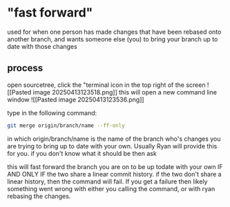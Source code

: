 
# "fast forward"
used for when one person has made changes that have been rebased onto another branch, and wants someone else (you) to bring your branch up to date with those changes

## process
open sourcetree, click the "terminal icon in the top right of the screen 
![[Pasted image 20250413123518.png]]
this will open a new command line window
![[Pasted image 20250413123536.png]]

type in the following command:

```bash
git merge origin/branch/name --ff-only
```

in which origin/branch/name is the name of the branch who's changes you are trying to bring up to date with your own. Usually Ryan will provide this for you. if you don't know what it should be then ask

this will fast forward the branch you are on to be up todate with your own IF AND ONLY IF the two share a linear commit history. if the two don't share a linear history, then the command will fail. If you get a failure then likely something went wrong with either you calling the command, or with ryan rebasing the changes. 